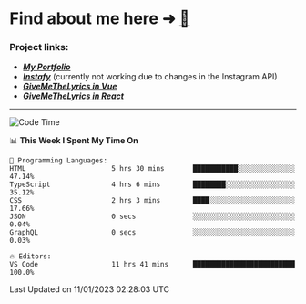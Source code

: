 # Find about me here ➜ [🧑](https://pauabella.dev)

### Project links:
- ***[My Portfolio](https://pauabella.dev)***
- ***[Instafy](https://instafy.me)*** (currently not working due to changes in the Instagram API)
- ***[GiveMeTheLyrics in Vue](https://lyrics.pauabella.dev)***
- ***[GiveMeTheLyrics in React](https://pauabella.dev/GiveMeTheLyrics)***

---
<!--START_SECTION:waka-->
![Code Time](http://img.shields.io/badge/Code%20Time-1%2C770%20hrs%202%20mins-blue)

📊 **This Week I Spent My Time On** 

```text
💬 Programming Languages: 
HTML                     5 hrs 30 mins       ███████████░░░░░░░░░░░░░░   47.14% 
TypeScript               4 hrs 6 mins        ████████░░░░░░░░░░░░░░░░░   35.12% 
CSS                      2 hrs 3 mins        ████░░░░░░░░░░░░░░░░░░░░░   17.66% 
JSON                     0 secs              ░░░░░░░░░░░░░░░░░░░░░░░░░   0.04% 
GraphQL                  0 secs              ░░░░░░░░░░░░░░░░░░░░░░░░░   0.03%

🔥 Editors: 
VS Code                  11 hrs 41 mins      █████████████████████████   100.0%

```


 Last Updated on 11/01/2023 02:28:03 UTC
<!--END_SECTION:waka-->
